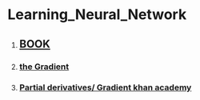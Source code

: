# Learning_Neural_Network

1. ## [BOOK](http://neuralnetworksanddeeplearning.com/chap1.html)
2. ### [the Gradient](https://betterexplained.com/articles/vector-calculus-understanding-the-gradient/)
3. ### [Partial derivatives/ Gradient khan academy](https://www.khanacademy.org/math/multivariable-calculus/multivariable-derivatives/partial-derivative-and-gradient-articles/a/introduction-to-partial-derivatives)
